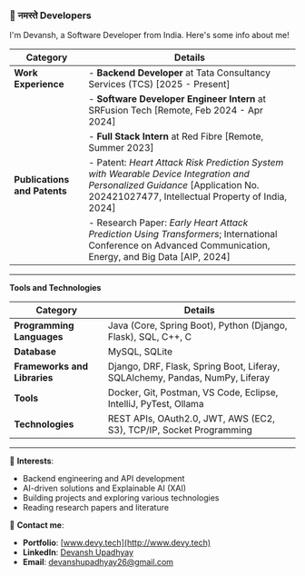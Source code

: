 ### 👋 नमस्ते Developers  

I'm Devansh, a Software Developer from India. Here's some info about me!  

| **Category**                  | **Details**                                                                                                                                                        |
|-------------------------------|--------------------------------------------------------------------------------------------------------------------------------------------------------------------|
| **Work Experience**           | - **Backend Developer** at Tata Consultancy Services (TCS) [2025 - Present] |
|                               | - **Software Developer Engineer Intern** at SRFusion Tech [Remote, Feb 2024 - Apr 2024]                                                                           |
|                               | - **Full Stack Intern** at Red Fibre [Remote, Summer 2023]                                                                                                        |
| **Publications and Patents**  | - Patent: *Heart Attack Risk Prediction System with Wearable Device Integration and Personalized Guidance* [Application No. 202421027477, Intellectual Property of India, 2024] |
|                               | - Research Paper: *Early Heart Attack Prediction Using Transformers*; International Conference on Advanced Communication, Energy, and Big Data [AIP, 2024]        |

---

**Tools and Technologies**
                                                                                                                                                                   
| **Category**               | **Details**                                                                                     |
|----------------------------|-------------------------------------------------------------------------------------------------|
| **Programming Languages**  | Java (Core, Spring Boot), Python (Django, Flask), SQL, C++, C                                                                        |
| **Database**               | MySQL, SQLite                                                                                  |
| **Frameworks and Libraries** | Django, DRF, Flask, Spring Boot, Liferay, SQLAlchemy, Pandas, NumPy, Liferay                            |
| **Tools**                  | Docker, Git, Postman, VS Code, Eclipse, IntelliJ, PyTest, Ollama                               |
| **Technologies**           | REST APIs, OAuth2.0, JWT, AWS (EC2, S3), TCP/IP, Socket Programming                             |

---

🌱 **Interests**:  
- Backend engineering and API development  
- AI-driven solutions and Explainable AI (XAI)  
- Building projects and exploring various technologies  
- Reading research papers and literature  

🌱 **Contact me**:  
- **Portfolio**: [www.devy.tech](http://www.devy.tech)  
- **LinkedIn**: [Devansh Upadhyay](https://www.linkedin.com/in/devansh-upadhyay/)  
- **Email**: devanshupadhyay26@gmail.com  
